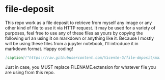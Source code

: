 # file-deposit

This repo work as a file deposit to retrieve from myself any image or any other kind of file to use it via HTTP request. It may be used for a variety of purposes, feel free to use any of these files as yours by copying the following url an using it on markdown or anything like it. Because I mostly will be using these files from a jupyter notebook, I'll introduce it in markdown format. Happy coding!
```md
[caption]("https://raw.githubusercontent.com/Vicente-G/file-deposit/main/FILENAME.extension")
```
Just in case, you MUST replace FILENAME.extension for whatever file you are using from this repo.
